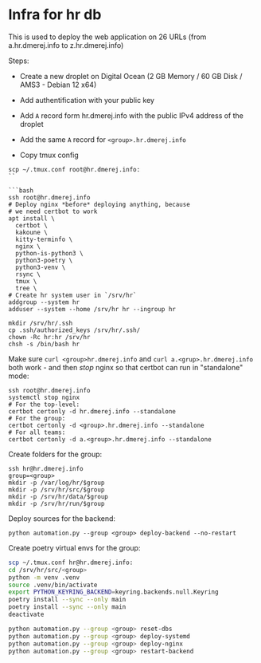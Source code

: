 # Infra for hr db

This is used to deploy the web application on 26 URLs
(from a.hr.dmerej.info to z.hr.dmerej.info)

Steps:

 * Create a new droplet on Digital Ocean
   (2 GB Memory / 60 GB Disk / AMS3 - Debian 12 x64)
 * Add authentification with your public key
 * Add `A` record form hr.dmerej.info with the public IPv4 address of the droplet
 * Add the same `A` record for `<group>.hr.dmerej.info`


* Copy tmux config

```
scp ~/.tmux.conf root@hr.dmerej.info:
``

```bash
ssh root@hr.dmerej.info
# Deploy nginx *before* deploying anything, because
# we need certbot to work
apt install \
  certbot \
  kakoune \
  kitty-terminfo \
  nginx \
  python-is-python3 \
  python3-poetry \
  python3-venv \
  rsync \
  tmux \
  tree \
# Create hr system user in `/srv/hr`
addgroup --system hr
adduser --system --home /srv/hr hr --ingroup hr

mkdir /srv/hr/.ssh
cp .ssh/authorized_keys /srv/hr/.ssh/
chown -Rc hr:hr /srv/hr
chsh -s /bin/bash hr
```

Make sure `curl <group>hr.dmerej.info` and `curl a.<grup>.hr.dmerej.info` both work -
and then *stop* nginx so that certbot can run in "standalone" mode:

```
ssh root@hr.dmerej.info
systemctl stop nginx
# For the top-level:
certbot certonly -d hr.dmerej.info --standalone
# For the group:
certbot certonly -d <group>.hr.dmerej.info --standalone
# For all teams:
certbot certonly -d a.<group>.hr.dmerej.info --standalone
```

Create folders for the group:

```
ssh hr@hr.dmerej.info
group=<group>
mkdir -p /var/log/hr/$group
mkdir -p /srv/hr/src/$group
mkdir -p /srv/hr/data/$group
mkdir -p /srv/hr/run/$group
```

Deploy sources for the backend:

```
python automation.py --group <group> deploy-backend --no-restart
```

Create poetry virtual envs for the group:

```bash
scp ~/.tmux.conf hr@hr.dmerej.info:
cd /srv/hr/src/<group>
python -m venv .venv
source .venv/bin/activate
export PYTHON_KEYRING_BACKEND=keyring.backends.null.Keyring
poetry install --sync --only main
poetry install --sync --only main
deactivate
```

```bash
python automation.py --group <group> reset-dbs
python automation.py --group <group> deploy-systemd
python automation.py --group <group> deploy-nginx
python automation.py --group <group> restart-backend
```
